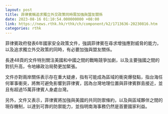 ```yaml
---
layout: post
title: 菲律賓稱追求獨立外交政策同時需加強與盟友關係
date: 2023-08-16 01:10:54.000000000 +08:00
link: https://news.rthk.hk/rthk/ch/component/k2/1713636-20230816.htm
categories: rthk
---
```


菲律賓政府發表6年國家安全政策文件，強調菲律賓在尋求增強應對威脅的能力，以及追求獨立外交政策的同時，有必要加強與盟友關係。

長達48頁的文件特別關注美國和中國之間的戰略競爭加劇，以及主要強國之間的對抗升高，令地緣政治局勢更加緊張。

文件亦對兩岸關係表示存在重大疑慮，指有可能成為區域的衝突爆發點，指台海任何軍事衝突，將無可避免影響到菲律賓，因為台灣地理位置與菲律賓群島接近，並且有超過15萬菲律賓人身處台灣。

另外，文件又表示，菲律賓將加強與美國的共同防禦條約，以及與區域夥伴之間的現存機制，以達到可靠的防禦能力，並指明南海事務仍然是首要國家利益。
